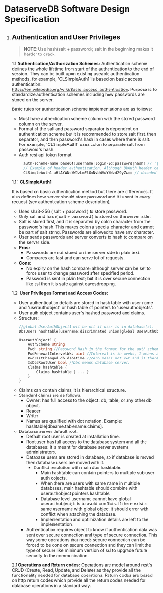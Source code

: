 # DataserveDB Software Design Specification

1. ## Authentication and User Privileges
    > **NOTE**: Use hash(salt + password); salt in the beginning makes it harder to crack.

    1.1 **Authentication/Authorization Schemes:**
    Authentication scheme defines the whole lifetime from start of the authentication to the end of session. They can be built upon existing useable authentication methods, for example, 'CLSimpleAuth1' is based on basic access authentication: https://en.wikipedia.org/wiki/Basic_access_authentication.
    Purpose is to standardize authentication schemes including how passwords are stored on the server.
    
    Basic rules for authentication scheme implementations are as follows:
    * Must have authentication scheme column with the stored password column on the server.
    * Format of the salt and password separator is dependent on authentication scheme but it is recommended to store salt first, then separator, and then password's hash in cases where there is salt. For example, 'CLSimpleAuth1' uses colon to separate salt from password's hash. 
    * Auth rest api token format:
        ```go
          auth-scheme-name base64(username|login-id:password|hash) // '|' means or.
          // Example of header authentication. Although DbAuth header can also be used to initiate authentication.      
          CLSimpleAuth1 aHlAYWNsYWJzLmFlOnNvbWVwYXNzd29yZA== // decoded base64: hy@aclabs.ae:somepassword
        ```
        
    1.1.1 **CLSimpleAuth1**
    
    It is based on basic authentication method but there are differences. It also defines how server should store password and it is sent in every request (see authentication scheme description).
    * Uses sha3-256 ( salt + password ) to store password.
    * Only salt and hash( salt + password ) is stored on the server side.
    * Salt is stored first, and it is separated by colon character from the password's hash. This makes colon a special character and cannot be part of salt string. Passwords are allowed to have any character.
    * User sends passwords and server converts to hash to compare on the server side.
    * **Pros:**
        * Passwords are not stored on the server side in plain text.
        * Compares are fast and can serve lot of requests.
    * **Cons:**
        * No expiry on the hash compare; although server can be set to force user to change password after specified period.
        * Password is sent in plain text; but it is over secure connection like ssl then it is safe against eavesdropping.
      
    1.2. **User Privileges Format and Access Codes:**
      * User authentication details are stored in hash table with user name and 'userauthobject' or hash table of pointers to 'userauthobjects'.
      * User auth object contains user's hashed password and claims.
      * Structure:
        ```go
        //global UserAuthObject1 wil be nil if user is in database(s).
        DbsUsers hashtable[username:discrimnated union{global UserAuthObject1 or database level access hashtable[dbname:UserAuthObject1]}]
        
        UserAuthObject1 {
            AuthScheme string
            PwdH string //Password Hash in the format for the auth scheme.
            PwdRenewalIntervelWks uint //Interval is in weeks, 1 means after every 1 week; 0 means disabled.
            PwdLastChanged db datetime //Zero means not set and if there is renewal interval then user will be asked change password at first login.
            IsDbsRootUser bool //Dbs means database server.
            Claims hashtable {
                Claims hashtable { ... }
            }
        }
        ```
      * Claims can contain claims, it is hierarchical structure.
      * Standard claims are as follows:
        * Owner: has full access to the object: db, table, or any other db object.
        * Reader
        * Writer
        * Names are qualified with dot notation. Example: hashtable[dbname.tablename:claims].
      * Database server default root:
        * Default root user is created at installation time.
        * Root user has full access to the database system and all the databases; it is meant for database server systems administrators.
        * Database users are stored in database, so if database is moved then database users are moved with it.
            * Conflict resolution with main dbs hashtable:
                * Main hashtable can contain pointers to multiple sub user auth objects.
                * When there are users with same name in multiple databases, main hashtable should combine with userauthobject pointers hashtable.
                * Database level username cannot have global userauthobject; it is to avoid conflicts. If there exist a same username with global object it should error with conflict when attaching the database.
                * Implementation and optimization details are left to the implementation.
        * Authentication requires object to know if authentication data was sent over secure connection and type of secure connection. This way some operations that needs secure connection can be forced to be done on secure connection and they can limit the type of secure like minimum version of ssl to upgrade future security to the communication.
        
    2.1 **Operations and Return codes:**
      Operations are model around rest's CRUD (Create, Read, Update, and Delete) as they provide all the functionality needed for database operations.
      Return codes are based on http return codes which provide all the return codes needed for database operations in a standard way.
      